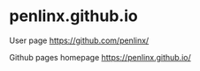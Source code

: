 # penlinx.github.io

User page
https://github.com/penlinx/

Github pages homepage
https://penlinx.github.io/
